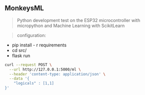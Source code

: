 ## MonkeysML
>  Python development test on the ESP32 microcontroller with micropython and Machine Learning with ScikitLearn

> configuration:
* pip install - r requirements
* cd src/
* flask run

```bash
curl --request POST \
  --url http://127.0.0.1:5000/ml \
  --header 'content-type: application/json' \
  --data '{
	"logicals" : [1,1]
}'
```

